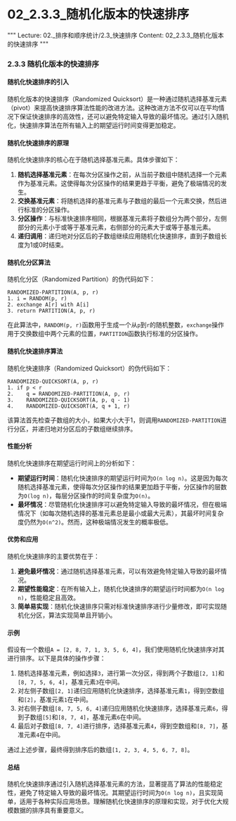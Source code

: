 # 02_2.3.3_随机化版本的快速排序

"""
Lecture: 02._排序和顺序统计/2.3_快速排序
Content: 02_2.3.3_随机化版本的快速排序
"""

### 2.3.3 随机化版本的快速排序

#### 随机化快速排序的引入
随机化版本的快速排序（Randomized Quicksort）是一种通过随机选择基准元素（pivot）来提高快速排序算法性能的改进方法。这种改进方法不仅可以在平均情况下保证快速排序的高效性，还可以避免特定输入导致的最坏情况。通过引入随机化，快速排序算法在所有输入上的期望运行时间变得更加稳定。

#### 随机化快速排序的原理
随机化快速排序的核心在于随机选择基准元素。具体步骤如下：
1. **随机选择基准元素**：在每次分区操作之前，从当前子数组中随机选择一个元素作为基准元素。这使得每次分区操作的结果更趋于平衡，避免了极端情况的发生。
2. **交换基准元素**：将随机选择的基准元素与子数组的最后一个元素交换，然后进行标准的分区操作。
3. **分区操作**：与标准快速排序相同，根据基准元素将子数组分为两个部分，左侧部分的元素小于或等于基准元素，右侧部分的元素大于或等于基准元素。
4. **递归调用**：递归地对分区后的子数组继续应用随机化快速排序，直到子数组长度为1或0时结束。

#### 随机化分区算法
随机化分区（Randomized Partition）的伪代码如下：
```
RANDOMIZED-PARTITION(A, p, r)
1. i = RANDOM(p, r)
2. exchange A[r] with A[i]
3. return PARTITION(A, p, r)
```
在此算法中，`RANDOM(p, r)`函数用于生成一个从`p`到`r`的随机整数，`exchange`操作用于交换数组中两个元素的位置，`PARTITION`函数执行标准的分区操作。

#### 随机化快速排序算法
随机化快速排序（Randomized Quicksort）的伪代码如下：
```
RANDOMIZED-QUICKSORT(A, p, r)
1. if p < r
2.    q = RANDOMIZED-PARTITION(A, p, r)
3.    RANDOMIZED-QUICKSORT(A, p, q - 1)
4.    RANDOMIZED-QUICKSORT(A, q + 1, r)
```
该算法首先检查子数组的大小，如果大小大于1，则调用`RANDOMIZED-PARTITION`进行分区，并递归地对分区后的子数组继续排序。

#### 性能分析
随机化快速排序在期望运行时间上的分析如下：
- **期望运行时间**：随机化快速排序的期望运行时间为`O(n log n)`。这是因为每次随机选择基准元素，使得每次分区操作的结果更加趋于平衡，分区操作的层数为`O(log n)`，每层分区操作的时间复杂度为`O(n)`。
- **最坏情况**：尽管随机化快速排序可以避免特定输入导致的最坏情况，但在极端情况下（如每次随机选择的基准元素总是最小或最大元素），其最坏时间复杂度仍然为`O(n^2)`。然而，这种极端情况发生的概率极低。

#### 优势和应用
随机化快速排序的主要优势在于：
1. **避免最坏情况**：通过随机选择基准元素，可以有效避免特定输入导致的最坏情况。
2. **期望性能稳定**：在所有输入上，随机化快速排序的期望运行时间都为`O(n log n)`，性能稳定且高效。
3. **简单易实现**：随机化快速排序只需对标准快速排序进行少量修改，即可实现随机化分区，算法实现简单且开销小。

#### 示例
假设有一个数组`A = [2, 8, 7, 1, 3, 5, 6, 4]`，我们使用随机化快速排序对其进行排序。以下是具体的操作步骤：
1. 随机选择基准元素，例如选择`3`，进行第一次分区，得到两个子数组`[2, 1]`和`[8, 7, 5, 6, 4]`，基准元素`3`在中间。
2. 对左侧子数组`[2, 1]`递归应用随机化快速排序，选择基准元素`1`，得到空数组和`[2]`，基准元素`1`在中间。
3. 对右侧子数组`[8, 7, 5, 6, 4]`递归应用随机化快速排序，选择基准元素`6`，得到子数组`[5]`和`[8, 7, 4]`，基准元素`6`在中间。
4. 最后对子数组`[8, 7, 4]`进行排序，选择基准元素`4`，得到空数组和`[8, 7]`，基准元素`4`在中间。

通过上述步骤，最终得到排序后的数组`[1, 2, 3, 4, 5, 6, 7, 8]`。

#### 总结
随机化快速排序通过引入随机选择基准元素的方法，显著提高了算法的性能稳定性，避免了特定输入导致的最坏情况。其期望运行时间为`O(n log n)`，且实现简单，适用于各种实际应用场景。理解随机化快速排序的原理和实现，对于优化大规模数据的排序具有重要意义。